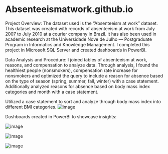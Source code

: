# Absenteeismatwork.github.io

Project Overview: 
The dataset used is the “Absenteeism at work” dataset. This dataset was created with records of absenteeism at work from July 2007 to July 2010 at a courier company in Brazil. it has also been used in academic research at the Universidade Nove de Julho — Postgraduate Program in Informatics and Knowledge Management. I completed this project in Microsoft SQL Server and created dashboards in PowerBI. 

Data Analysis and Procedure: 
I joined tables of absenteeism at work, reasons, and compensation to analyze data. Through analysis, I found the healthiest people (nonsmokers), compensation rate increase for nonsmokers and optimized the query to include a reason for absence based on the type of season (spring, summer, fall, winter) with a case statement.  Additionally analyzed reasons for absence based on body mass index categories and month with a case statement. 

Utilized a case statement to sort and analyze through body mass index into different BMI categories. 
![image](https://github.com/user-attachments/assets/7001a915-6957-4dcf-9ed8-450fb15b58da)

Dashboards created in PowerBI to showcase insights: 

![image](https://github.com/user-attachments/assets/32c87c7a-27b2-467d-88e3-daeb3cb44b75)

![image](https://github.com/user-attachments/assets/ef47449f-2302-4261-a343-eeef856bee64)

![image](https://github.com/user-attachments/assets/1251e8c5-f728-4d14-b274-c3d488fa12d4)

